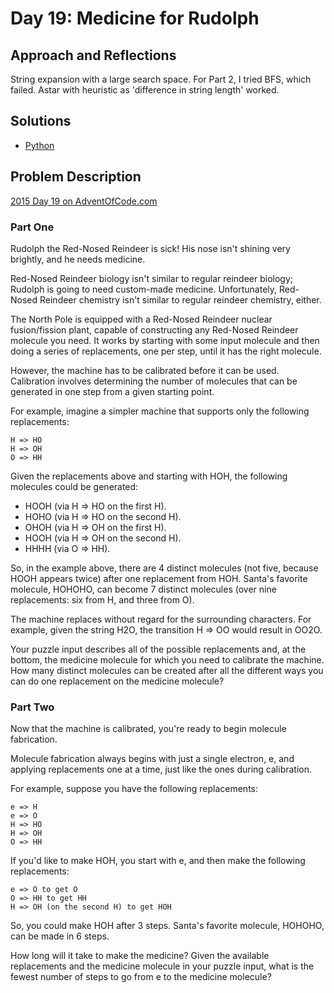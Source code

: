 # Day 19: Medicine for Rudolph

## Approach and Reflections

String expansion with a large search space. For Part 2, I tried BFS, which
failed. Astar with heuristic as 'difference in string length' worked.

## Solutions

- [Python](../python2015/aoc/day19.py)

## Problem Description

[2015 Day 19 on AdventOfCode.com](https://adventofcode.com/2015/day/19)

### Part One

Rudolph the Red-Nosed Reindeer is sick! His nose isn't shining very brightly,
and he needs medicine.

Red-Nosed Reindeer biology isn't similar to regular reindeer biology; Rudolph
is going to need custom-made medicine. Unfortunately, Red-Nosed Reindeer
chemistry isn't similar to regular reindeer chemistry, either.

The North Pole is equipped with a Red-Nosed Reindeer nuclear fusion/fission
plant, capable of constructing any Red-Nosed Reindeer molecule you need. It
works by starting with some input molecule and then doing a series of
replacements, one per step, until it has the right molecule.

However, the machine has to be calibrated before it can be used. Calibration
involves determining the number of molecules that can be generated in one step
from a given starting point.

For example, imagine a simpler machine that supports only the following
replacements:

```
H => HO
H => OH
O => HH
```

Given the replacements above and starting with HOH, the following molecules
could be generated:

- HOOH (via H => HO on the first H).
- HOHO (via H => HO on the second H).
- OHOH (via H => OH on the first H).
- HOOH (via H => OH on the second H).
- HHHH (via O => HH).

So, in the example above, there are 4 distinct molecules (not five, because
HOOH appears twice) after one replacement from HOH. Santa's favorite molecule,
HOHOHO, can become 7 distinct molecules (over nine replacements: six from H,
and three from O).

The machine replaces without regard for the surrounding characters. For
example, given the string H2O, the transition H => OO would result in OO2O.

Your puzzle input describes all of the possible replacements and, at the
bottom, the medicine molecule for which you need to calibrate the machine. How
many distinct molecules can be created after all the different ways you can do
one replacement on the medicine molecule?

### Part Two

Now that the machine is calibrated, you're ready to begin molecule
fabrication.

Molecule fabrication always begins with just a single electron, e, and
applying replacements one at a time, just like the ones during calibration.

For example, suppose you have the following replacements:

```
e => H
e => O
H => HO
H => OH
O => HH
```

If you'd like to make HOH, you start with e, and then make the following
replacements:

```
e => O to get O
O => HH to get HH
H => OH (on the second H) to get HOH
```

So, you could make HOH after 3 steps. Santa's favorite molecule, HOHOHO, can
be made in 6 steps.

How long will it take to make the medicine? Given the available replacements
and the medicine molecule in your puzzle input, what is the fewest number of
steps to go from e to the medicine molecule?
